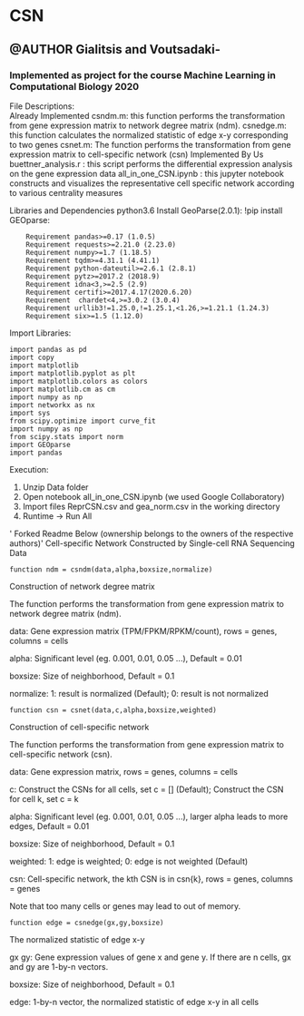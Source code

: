 # CSN
## @AUTHOR Gialitsis and Voutsadaki-
### Implemented as project for the course Machine Learning in Computational Biology 2020

File Descriptions:     
        Already Implemented
               csndm.m: this function performs the transformation from gene expression matrix to network degree matrix (ndm).
               csnedge.m: this function calculates the normalized statistic of edge x-y corresponding to two genes
               csnet.m: The function performs the transformation from gene expression matrix to cell-specific network (csn)
        Implemented By Us
                buettner_analysis.r : this script performs the differential expression analysis on the gene expression data 
                all_in_one_CSN.ipynb : this jupyter notebook constructs and visualizes the representative cell specific network according to various centrality measures 
      
               
               


Libraries and Dependencies
python3.6
Install GeoParse(2.0.1): !pip install GEOparse:

        Requirement pandas>=0.17 (1.0.5)
        Requirement requests>=2.21.0 (2.23.0)
        Requirement numpy>=1.7 (1.18.5)
        Requirement tqdm>=4.31.1 (4.41.1)
        Requirement python-dateutil>=2.6.1 (2.8.1)
        Requirement pytz>=2017.2 (2018.9)
        Requirement idna<3,>=2.5 (2.9)
        Requirement certifi>=2017.4.17(2020.6.20)
        Requirement  chardet<4,>=3.0.2 (3.0.4)
        Requirement urllib3!=1.25.0,!=1.25.1,<1.26,>=1.21.1 (1.24.3)
        Requirement six>=1.5 (1.12.0)

Import Libraries:

    import pandas as pd
    import copy
    import matplotlib
    import matplotlib.pyplot as plt
    import matplotlib.colors as colors
    import matplotlib.cm as cm
    import numpy as np
    import networkx as nx
    import sys
    from scipy.optimize import curve_fit
    import numpy as np
    from scipy.stats import norm
    import GEOparse
    import pandas

Execution:

1. Unzip Data folder
2. Open notebook all_in_one_CSN.ipynb (we used Google Collaboratory)
3. Import files ReprCSN.csv and gea_norm.csv in the working directory
4. Runtime -> Run All

  






' Forked Readme Below (ownership belongs to the owners of the respective authors)'
Cell-specific Network Constructed by Single-cell RNA Sequencing Data

    function ndm = csndm(data,alpha,boxsize,normalize)

 Construction of network degree matrix
 
 The function performs the transformation from gene expression matrix to network degree matrix (ndm).
 
 data: Gene expression matrix (TPM/FPKM/RPKM/count), rows = genes, columns = cells
 
 alpha: Significant level (eg. 0.001, 0.01, 0.05 ...), Default = 0.01
 
 boxsize: Size of neighborhood, Default = 0.1
 
 normalize: 1: result is normalized (Default); 0: result is not normalized
 
    
    
    
 
    function csn = csnet(data,c,alpha,boxsize,weighted)
 Construction of cell-specific network
 
 The function performs the transformation from gene expression matrix to cell-specific network (csn).
 
 data: Gene expression matrix, rows = genes, columns = cells
 
 c: Construct the CSNs for all cells, set c = [] (Default); Construct the CSN for cell k, set c = k
 
 alpha: Significant level (eg. 0.001, 0.01, 0.05 ...), larger alpha leads to more edges, Default = 0.01
 
 boxsize: Size of neighborhood, Default = 0.1
 
 weighted: 1: edge is weighted; 0: edge is not weighted (Default)
 
 csn: Cell-specific network, the kth CSN is in csn{k}, rows = genes, columns = genes
 
 Note that too many cells or genes may lead to out of memory.
 
    
    
    
 
    function edge = csnedge(gx,gy,boxsize)

 The normalized statistic of edge x-y
 
 gx gy: Gene expression values of gene x and gene y. If there are n cells, gx and gy are 1-by-n vectors.
 
 boxsize: Size of neighborhood, Default = 0.1
 
 edge: 1-by-n vector, the normalized statistic of edge x-y in all cells
